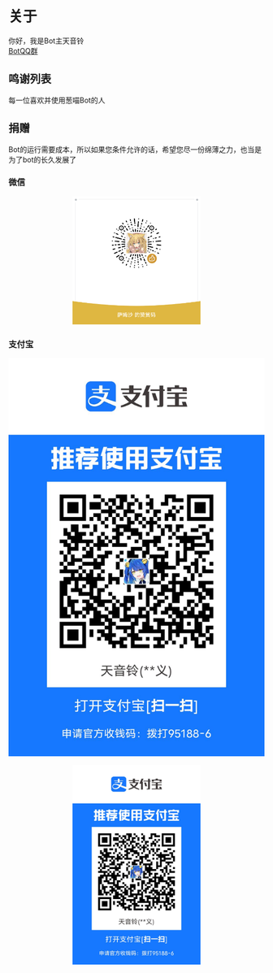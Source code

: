 # 关于
你好，我是Bot主天音铃<br />
[BotQQ群](http://qm.qq.com/cgi-bin/qm/qr?_wv=1027&k=nqZ-xTQGxvwvt4Am-4KdP-b_swKUQ_qn&authKey=WcYiGqF%2Fiz6LI%2BEwNC9J5uf%2BAG5h473Ml0jKyHD1a42HSKD28f4S%2FMZsyw%2BabHTI&noverify=0&group_code=197916793)
## 鸣谢列表
每一位喜欢并使用葱喵Bot的人
## 捐赠
Bot的运行需要成本，所以如果您条件允许的话，希望您尽一份绵薄之力，也当是为了bot的长久发展了<br />
### 微信
<div align="center">
<img src=./_media/vx.jpg width=50%>
</div>

### 支付宝
![Alipay](./_media/zfb.jpg)
<div align="center">
<img src=./_media/zfb.jpg width=50%>
</div>
